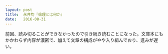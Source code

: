 ```yaml
---
layout: post
title:  永井均『倫理とは何か』
date:   2016-08-31
---
```



前回、読み切ることができなかったので引き続き読むことになった。文庫本にもかかわらず内容が濃密で、加えて文章の構成がやや入り組んでおり、進みが遅い。

